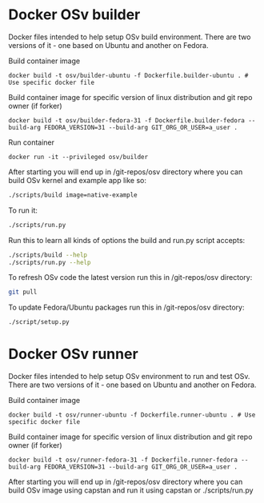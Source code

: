 # Docker OSv builder
Docker files intended to help setup OSv build environment.
There are two versions of it - one based on Ubuntu and another on Fedora.

Build container image
```
docker build -t osv/builder-ubuntu -f Dockerfile.builder-ubuntu . # Use specific docker file
```

Build container image for specific version of linux distribution and git repo owner (if forker)
```
docker build -t osv/builder-fedora-31 -f Dockerfile.builder-fedora --build-arg FEDORA_VERSION=31 --build-arg GIT_ORG_OR_USER=a_user .
```

Run container
```
docker run -it --privileged osv/builder
```

After starting you will end up in /git-repos/osv directory
where you can build OSv kernel and example app like so:
```bash
./scripts/build image=native-example
```

To run it:
```bash
./scripts/run.py
```

Run this to learn all kinds of options the build and run.py script accepts:
```bash
./scripts/build --help
./scripts/run.py --help
```

To refresh OSv code the latest version run this in /git-repos/osv directory:
```bash
git pull
```

To update Fedora/Ubuntu packages run this in /git-repos/osv directory:
```bash
./script/setup.py
```
# Docker OSv runner
Docker files intended to help setup OSv environment to run and test OSv.
There are two versions of it - one based on Ubuntu and another on Fedora.

Build container image
```
docker build -t osv/runner-ubuntu -f Dockerfile.runner-ubuntu . # Use specific docker file
```

Build container image for specific version of linux distribution and git repo owner (if forker)
```
docker build -t osv/runner-fedora-31 -f Dockerfile.runner-fedora --build-arg FEDORA_VERSION=31 --build-arg GIT_ORG_OR_USER=a_user .
```

After starting you will end up in /git-repos/osv directory
where you can build OSv image using capstan and run it using capstan or ./scripts/run.py
